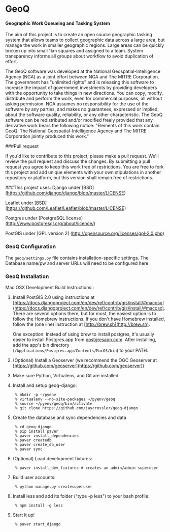# GeoQ

#### Geographic Work Queueing and Tasking System ####

The aim of this project is to create an open source geographic tasking system that allows teams to collect geographic data across a large area, but manage the work in smaller geographic regions. Large areas can be quickly broken up into small 1km squares and assigned to a team. System transparency informs all groups about workflow to avoid duplication of effort.  

The GeoQ software was developed at the National Geospatial-Intelligence Agency (NGA) as a joint effort between NGA and The MITRE Corporation. The government has "unlimited rights" and is releasing this software to increase the impact of government investments by providing developers with the opportunity to take things in new directions.  You can copy, modify, distribute and perform the work, even for commercial purposes, all without asking permission.  NGA assumes no responsibility for the use of the software by any parties, and makes no guarantees, expressed or implied, about the software quality, reliability, or any other characteristic.  The GeoQ software can be redistributed and/or modified freely provided that any derivative work bears the following notice: "Elements of this work contain GeoQ: The National Geospatial-Intelligence Agency and The MITRE Corporation jointly produced this work."

###Pull request 

If you'd like to contribute to this project, please make a pull request. We'll review the pull request and discuss the changes. By submitting a pull request you agree to keep this work free of restrictions.  You are free to fork this project and add unique elements with your own stipulations in another repository or platform, but this version shall remain free of restrictions.

###This project uses:
Django under [BSD] (https://github.com/django/django/blob/master/LICENSE)

Leaflet under [BSD] (https://github.com/Leaflet/Leaflet/blob/master/LICENSE)

Postgres under [PostgreSQL license] (http://www.postgresql.org/about/licence/)

PostGIS under [GPL version 2] (http://opensource.org/licenses/gpl-2.0.php)


### GeoQ Configuration ###

The ``geoq/settings.py`` file contains installation-specific settings. The Database name/pw and server URLs will need to be configured here.


### GeoQ Installation ###

Mac OSX Development Build Instructions::

1. Install PostGIS 2.0 using instructions at [https://docs.djangoproject.com/en/dev/ref/contrib/gis/install/#macosx](https://docs.djangoproject.com/en/dev/ref/contrib/gis/install/#macosx). There are several options there, but for most, the easiest option is to follow the Homebrew instructions. If you don't have Homebrew installed, follow the (one line) instruction at [http://brew.sh](http://brew.sh).

	One exception: Instead of using brew to install postgres, it's usually easier to install Postgres.app from [postgresapp.com](http://postgresapp.com). After installing, add the app's bin directory (``/Applications/Postgres.app/Contents/MacOS/bin``) to your PATH.

2. (Optional) Install a Geoserver (we recommend the OGC Geoserver at [https://github.com/geoserver](https://github.com/geoserver))

3. Make sure Python, Virtualenv, and Git are installed

4. Install and setup geoq-django:

        % mkdir -p ~/pyenv
        % virtualenv --no-site-packages ~/pyenv/geoq
        % source ~/pyenv/geoq/bin/activate
        % git clone https://github.com/jaycrossler/geoq-django

5. Create the database and sync dependencies and data

        % cd geoq-django
        % pip install paver
        % paver install_dependencies
        % paver createdb
        % paver create_db_user
        % paver sync

6. (Optional) Load development fixtures:

        % paver install_dev_fixtures # creates an admin/admin superuser

7. Build user accounts:

        % python manage.py createsuperuser

8. Install less and add its folder ("type -p less") to your bash profile:

        % npm install -g less

9. Start it up!

        % paver start_django
